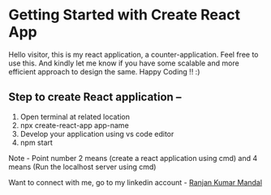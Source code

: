 # Getting Started with Create React App

Hello visitor, this is my react application, a counter-application. Feel free to use this. And kindly let me know if you have some scalable and more efficient approach to design the same. Happy Coding !! :)

## Step to create React application –

1. Open terminal at related location
2. npx create-react-app app-name
3. Develop your application using vs code editor
4. npm start

Note - Point number 2 means (create a react application using cmd) and 4 means (Run the localhost server using cmd)

Want to connect with me, go to my linkedin account - [Ranjan Kumar Mandal](https://www.linkedin.com/in/ranjan-kumar-m-818367158/)
